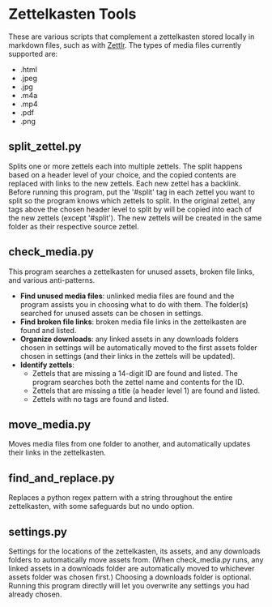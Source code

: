 # Zettelkasten Tools

These are various scripts that complement a zettelkasten stored locally in markdown files, such as with [Zettlr](https://www.zettlr.com/). 
The types of media files currently supported are:
* .html
* .jpeg
* .jpg
* .m4a
* .mp4
* .pdf
* .png

## split_zettel.py
Splits one or more zettels each into multiple zettels. The split happens based on a header level of your choice, and the copied contents are replaced with links to the new zettels. Each new zettel has a backlink. Before running this program, put the '#split' tag in each zettel you want to split so the program knows which zettels to split. In the original zettel, any tags above the chosen header level to split by will be copied into each of the new zettels (except '#split'). The new zettels will be created in the same folder as their respective source zettel.

## check_media.py
This program searches a zettelkasten for unused assets, broken file links, and various anti-patterns.
* **Find unused media files**: unlinked media files are found and the program assists you in choosing what to do with them. The folder(s) searched for unused assets can be chosen in settings.
* **Find broken file links**: broken media file links in the zettelkasten are found and listed.
* **Organize downloads**: any linked assets in any downloads folders chosen in settings will be automatically moved to the first assets folder chosen in settings (and their links in the zettels will be updated).
* **Identify zettels**:
    * Zettels that are missing a 14-digit ID are found and listed. The program searches both the zettel name and contents for the ID.
    * Zettels that are missing a title (a header level 1) are found and listed.
    * Zettels with no tags are found and listed.

## move_media.py
Moves media files from one folder to another, and automatically updates their links in the zettelkasten.

## find_and_replace.py
Replaces a python regex pattern with a string throughout the entire zettelkasten, with some safeguards but no undo option.

## settings.py
Settings for the locations of the zettelkasten, its assets, and any downloads folders to automatically move assets from. (When check_media.py runs, any linked assets in a downloads folder are automatically moved to whichever assets folder was chosen first.) Choosing a downloads folder is optional. Running this program directly will let you overwrite any settings you had already chosen.
